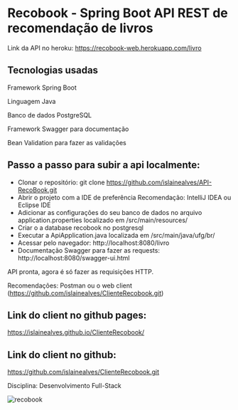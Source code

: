 # Recobook - Spring Boot API REST de recomendação de livros

Link da API no heroku:
https://recobook-web.herokuapp.com/livro

## Tecnologias usadas
Framework Spring Boot

Linguagem Java

Banco de dados PostgreSQL

Framework Swagger para documentação

Bean Validation para fazer as validações


## Passo a passo para subir a api localmente:
- Clonar o repositório:
git clone https://github.com/islainealves/API-RecoBook.git
- Abrir o projeto com a IDE de preferência
Recomendação: IntelliJ IDEA ou Eclipse IDE
- Adicionar as configurações do seu banco de dados no arquivo application.properties localizado em /src/main/resources/
- Criar o a database recobook no postgresql
- Executar a ApiApplication.java localizada em /src/main/java/ufg/br/
- Acessar pelo navegador: http://localhost:8080/livro
- Documentação Swagger para fazer as requests: http://localhost:8080/swagger-ui.html

API pronta, agora é só fazer as requisições HTTP.

Recomendações: Postman ou o web client (https://github.com/islainealves/ClienteRecobook.git)

## Link do client no github pages:
https://islainealves.github.io/ClienteRecobook/

## Link do client no github:
https://github.com/islainealves/ClienteRecobook.git

Disciplina: Desenvolvimento Full-Stack

![recobook](https://user-images.githubusercontent.com/45128957/163187618-e553828f-2803-414c-ba1d-4a4bb9487ea8.png)
